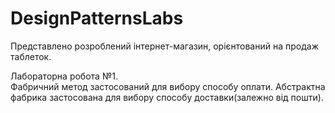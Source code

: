 # DesignPatternsLabs

Представлено розроблений інтернет-магазин, орієнтований на продаж таблеток.

Лабораторна робота №1. 	
	Фабричний метод застосований для вибору способу оплати.
  												Абстрактна фабрика застосована для вибору способу доставки(залежно від пошти).
  
